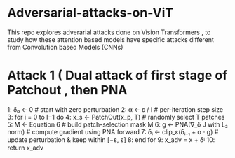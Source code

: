 # Adversarial-attacks-on-ViT
This repo explores adverarial attacks done on Vision Transformers , to study how these attention based models have specific attacks different from Convolution based Models (CNNs)

# Attack 1 ( Dual attack of first stage of Patchout , then PNA 

1: δ₀ ← 0                     # start with zero perturbation
2: α ← ε / I                  # per-iteration step size
3: for i = 0 to I−1 do
4:     x_s ← PatchOut(x_p, T)        # randomly select T patches
5:     M ← Equation 6                 # build patch-selection mask M
6:     g ← PNA(∇_δ J with L₂ norm)    # compute gradient using PNA forward
7:     δᵢ ← clip_ε(δᵢ₋₁ + α · g)      # update perturbation & keep within [−ε, ε]
8: end for
9: x_adv = x + δᴵ
10: return x_adv

